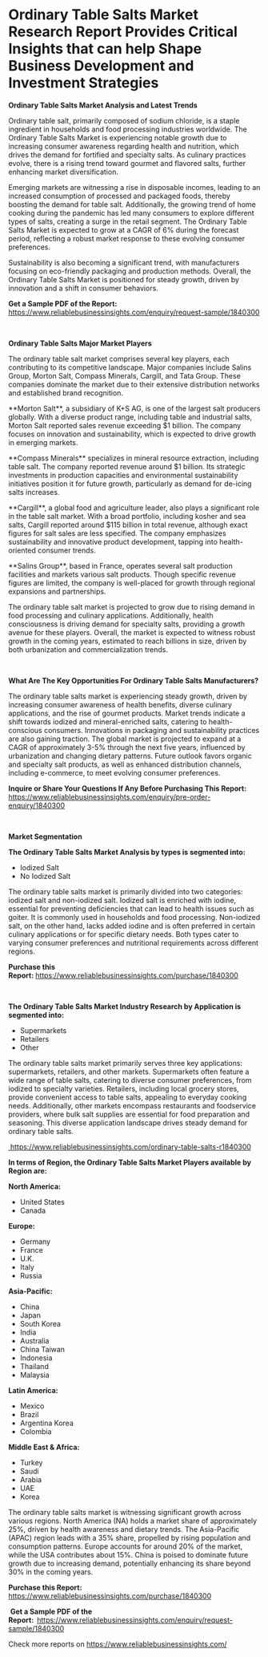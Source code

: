 <p><h1>Ordinary Table Salts Market Research Report Provides Critical Insights that can help Shape Business Development and Investment Strategies</h1></p><p><strong>Ordinary Table Salts Market Analysis and Latest Trends</strong></p>
<p><p>Ordinary table salt, primarily composed of sodium chloride, is a staple ingredient in households and food processing industries worldwide. The Ordinary Table Salts Market is experiencing notable growth due to increasing consumer awareness regarding health and nutrition, which drives the demand for fortified and specialty salts. As culinary practices evolve, there is a rising trend toward gourmet and flavored salts, further enhancing market diversification.</p><p>Emerging markets are witnessing a rise in disposable incomes, leading to an increased consumption of processed and packaged foods, thereby boosting the demand for table salt. Additionally, the growing trend of home cooking during the pandemic has led many consumers to explore different types of salts, creating a surge in the retail segment. The Ordinary Table Salts Market is expected to grow at a CAGR of 6% during the forecast period, reflecting a robust market response to these evolving consumer preferences. </p><p>Sustainability is also becoming a significant trend, with manufacturers focusing on eco-friendly packaging and production methods. Overall, the Ordinary Table Salts Market is positioned for steady growth, driven by innovation and a shift in consumer behaviors.</p></p>
<p><strong>Get a Sample PDF of the Report:&nbsp;</strong> <a href="https://www.reliablebusinessinsights.com/enquiry/request-sample/1840300?utm_campaign=3582&utm_medium=2&utm_source=Github&utm_content=ia&utm_term=07042025&utm_id=ordinary-table-salts">https://www.reliablebusinessinsights.com/enquiry/request-sample/1840300</a></p>
<p>&nbsp;</p>
<p><strong>Ordinary Table Salts Major Market Players</strong></p>
<p><p>The ordinary table salt market comprises several key players, each contributing to its competitive landscape. Major companies include Salins Group, Morton Salt, Compass Minerals, Cargill, and Tata Group. These companies dominate the market due to their extensive distribution networks and established brand recognition.</p><p>**Morton Salt**, a subsidiary of K+S AG, is one of the largest salt producers globally. With a diverse product range, including table and industrial salts, Morton Salt reported sales revenue exceeding $1 billion. The company focuses on innovation and sustainability, which is expected to drive growth in emerging markets.</p><p>**Compass Minerals** specializes in mineral resource extraction, including table salt. The company reported revenue around $1 billion. Its strategic investments in production capacities and environmental sustainability initiatives position it for future growth, particularly as demand for de-icing salts increases.</p><p>**Cargill**, a global food and agriculture leader, also plays a significant role in the table salt market. With a broad portfolio, including kosher and sea salts, Cargill reported around $115 billion in total revenue, although exact figures for salt sales are less specified. The company emphasizes sustainability and innovative product development, tapping into health-oriented consumer trends.</p><p>**Salins Group**, based in France, operates several salt production facilities and markets various salt products. Though specific revenue figures are limited, the company is well-placed for growth through regional expansions and partnerships.</p><p>The ordinary table salt market is projected to grow due to rising demand in food processing and culinary applications. Additionally, health consciousness is driving demand for specialty salts, providing a growth avenue for these players. Overall, the market is expected to witness robust growth in the coming years, estimated to reach billions in size, driven by both urbanization and commercialization trends.</p></p>
<p>&nbsp;</p>
<p><strong>What Are The Key Opportunities For Ordinary Table Salts Manufacturers?</strong></p>
<p><p>The ordinary table salts market is experiencing steady growth, driven by increasing consumer awareness of health benefits, diverse culinary applications, and the rise of gourmet products. Market trends indicate a shift towards iodized and mineral-enriched salts, catering to health-conscious consumers. Innovations in packaging and sustainability practices are also gaining traction. The global market is projected to expand at a CAGR of approximately 3-5% through the next five years, influenced by urbanization and changing dietary patterns. Future outlook favors organic and specialty salt products, as well as enhanced distribution channels, including e-commerce, to meet evolving consumer preferences.</p></p>
<p><strong>Inquire or Share Your Questions If Any Before Purchasing This Report:</strong> <a href="https://www.reliablebusinessinsights.com/enquiry/pre-order-enquiry/1840300?utm_campaign=3582&utm_medium=2&utm_source=Github&utm_content=ia&utm_term=07042025&utm_id=ordinary-table-salts">https://www.reliablebusinessinsights.com/enquiry/pre-order-enquiry/1840300</a></p>
<p>&nbsp;</p>
<p><strong>Market Segmentation</strong></p>
<p><strong>The Ordinary Table Salts Market Analysis by types is segmented into:</strong></p>
<p><ul><li>Iodized Salt</li><li>No Iodized Salt</li></ul></p>
<p><p>The ordinary table salts market is primarily divided into two categories: iodized salt and non-iodized salt. Iodized salt is enriched with iodine, essential for preventing deficiencies that can lead to health issues such as goiter. It is commonly used in households and food processing. Non-iodized salt, on the other hand, lacks added iodine and is often preferred in certain culinary applications or for specific dietary needs. Both types cater to varying consumer preferences and nutritional requirements across different regions.</p></p>
<p><strong>Purchase this Report:&nbsp;</strong><a href="https://www.reliablebusinessinsights.com/purchase/1840300?utm_campaign=3582&utm_medium=2&utm_source=Github&utm_content=ia&utm_term=07042025&utm_id=ordinary-table-salts">https://www.reliablebusinessinsights.com/purchase/1840300</a></p>
<p>&nbsp;</p>
<p><strong>The Ordinary Table Salts Market Industry Research by Application is segmented into:</strong></p>
<p><ul><li>Supermarkets</li><li>Retailers</li><li>Other</li></ul></p>
<p><p>The ordinary table salts market primarily serves three key applications: supermarkets, retailers, and other markets. Supermarkets often feature a wide range of table salts, catering to diverse consumer preferences, from iodized to specialty varieties. Retailers, including local grocery stores, provide convenient access to table salts, appealing to everyday cooking needs. Additionally, other markets encompass restaurants and foodservice providers, where bulk salt supplies are essential for food preparation and seasoning. This diverse application landscape drives steady demand for ordinary table salts.</p></p>
<p><a href="https://www.reliablebusinessinsights.com/ordinary-table-salts-r1840300?utm_campaign=3582&utm_medium=2&utm_source=Github&utm_content=ia&utm_term=07042025&utm_id=ordinary-table-salts">&nbsp;https://www.reliablebusinessinsights.com/ordinary-table-salts-r1840300</a></p>
<p><strong>In terms of Region, the Ordinary Table Salts Market Players available by Region are:</strong></p>
<p>
    <p> <strong> North America: </strong>
        <ul>
            <li>United States</li>
            <li>Canada</li>
        </ul>
        </p> 
    <p> <strong> Europe: </strong>
        <ul>
            <li>Germany</li>
            <li>France</li>
            <li>U.K.</li>
            <li>Italy</li>
            <li>Russia</li>
        </ul>
        </p> 
    <p> <strong> Asia-Pacific: </strong>
        <ul>
            <li>China</li>
            <li>Japan</li>
            <li>South Korea</li>
            <li>India</li>
            <li>Australia</li>
            <li>China Taiwan</li>
            <li>Indonesia</li>
            <li>Thailand</li>
            <li>Malaysia</li>
        </ul>
        </p> 
    <p> <strong> Latin America: </strong>
        <ul>
            <li>Mexico</li>
            <li>Brazil</li>
            <li>Argentina Korea</li>
            <li>Colombia</li>
        </ul>
        </p> 
    <p> <strong> Middle East & Africa: </strong>
        <ul>
            <li>Turkey</li>
            <li>Saudi</li>
            <li>Arabia</li>
            <li>UAE</li>
            <li>Korea</li>
        </ul>
    </p>
    </p>
<p><p>The ordinary table salts market is witnessing significant growth across various regions. North America (NA) holds a market share of approximately 25%, driven by health awareness and dietary trends. The Asia-Pacific (APAC) region leads with a 35% share, propelled by rising population and consumption patterns. Europe accounts for around 20% of the market, while the USA contributes about 15%. China is poised to dominate future growth due to increasing demand, potentially enhancing its share beyond 30% in the coming years.</p></p>
<p><strong>Purchase this Report: </strong><a href="https://www.reliablebusinessinsights.com/purchase/1840300?utm_campaign=3582&utm_medium=2&utm_source=Github&utm_content=ia&utm_term=07042025&utm_id=ordinary-table-salts">https://www.reliablebusinessinsights.com/purchase/1840300</a></p>
<p>&nbsp;<strong>Get a Sample PDF of the Report:&nbsp;&nbsp;</strong><a href="https://www.reliablebusinessinsights.com/enquiry/request-sample/1840300?utm_campaign=3582&utm_medium=2&utm_source=Github&utm_content=ia&utm_term=07042025&utm_id=ordinary-table-salts">https://www.reliablebusinessinsights.com/enquiry/request-sample/1840300</a></p>
<p><strong></strong></p>
<p>Check more reports on <a href="https://www.reliablebusinessinsights.com/?utm_campaign=3582&utm_medium=2&utm_source=Github&utm_content=ia&utm_term=07042025&utm_id=ordinary-table-salts">https://www.reliablebusinessinsights.com/</a></p>